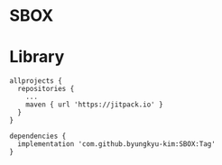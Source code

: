 # SBOX



# Library
```
allprojects {
  repositories {
    ...
    maven { url 'https://jitpack.io' }
  }
}
```
```
dependencies {
  implementation 'com.github.byungkyu-kim:SBOX:Tag'
}
```
